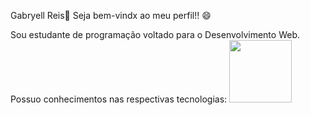 Gabryell Reis👑
Seja bem-vindx ao meu perfil!! 😄


Sou estudante de programação voltado para o Desenvolvimento Web.
Possuo conhecimentos nas respectivas tecnologias:
<img src="https://cdn.jsdelivr.net/gh/devicons/devicon/icons/html5/html5-original.svg" width="100px" />
          

<!--
**GabryellReis/GabryellReis** is a ✨ _special_ ✨ repository because its `README.md` (this file) appears on your GitHub profile.

Here are some ideas to get you started:

- 🔭 I’m currently working on ...
- 🌱 I’m currently learning ...
- 👯 I’m looking to collaborate on ...
- 🤔 I’m looking for help with ...
- 💬 Ask me about ...
- 📫 How to reach me: ...
- 😄 Pronouns: ...
- ⚡ Fun fact: ...
-->
